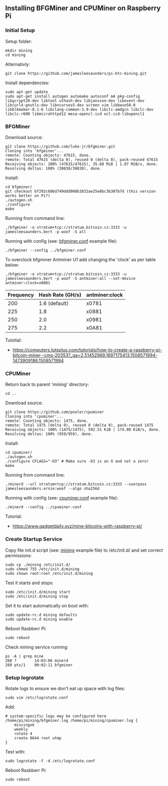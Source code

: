 ## Installing BFGMiner and CPUMiner on Raspberry Pi

### Initial Setup
Setup folder:

    mkdir mining
    cd mining

Alternativly:

    git clone https://github.com/jamesleesaunders/pi-btc-mining.git

Install dependencies:

    sudo apt-get update
    sudo apt-get install autogen automake autoconf m4 pkg-config libgcrypt20-dev libtool uthash-dev libjansson-dev libevent-dev libcurl4-gnutls-dev libncurses5-dev screen vim libbase58-0 libblkmaker-0.1-6 libclang-common-3.9-dev libclc-amdgcn libclc-dev libclc-r600 libmicrohttpd12 mesa-opencl-icd ocl-icd-libopencl1

### BFGMiner
Download source:

    git clone https://github.com/luke-jr/bfgminer.git
    Cloning into 'bfgminer'...
    remote: Counting objects: 47615, done.
    remote: Total 47615 (delta 0), reused 0 (delta 0), pack-reused 47615
    Receiving objects: 100% (47615/47615), 35.68 MiB | 1.07 MiB/s, done.
    Resolving deltas: 100% (30838/30838), done.

Install:

    cd bfgminer/
    git checkout bf292c686d749ddd908b3832ae25e8bc3b307b7d (this version works better on Pi?)
    ./autogen.sh
    ./configure
    make

Running from command line:

    ./bfgminer -o stratum+tcp://stratum.bitcoin.cz:3333 -u jamesleesaunders.bert -p woof -S all
    
Running with config (see: [bfgminer.conf](bfgminer.conf) example file):

    ./bfgminer --config ../bfgminer.conf

To overclock bfgminer Antminer U1 add changing the 'clock' as per table below:

    ./bfgminer -o stratum+tcp://stratum.bitcoin.cz:3333 -u jamesleesaunders.bert -p woof -S antminer:all --set-device antminer:clock=x0881

| Frequency | Hash Rate (GH/s) | antminer:clock |
|-----------|------------------|----------------|
| 200       | 1.6 (default)    | x0781          |
| 225       | 1.8              | x0881          |
| 250       | 2.0              | x0981          |
| 275       | 2.2              | x0A81          |

Tutotial:
* https://computers.tutsplus.com/tutorials/how-to-create-a-raspberry-pi-bitcoin-miner--cms-20353?_ga=2.51452969.1697175413.1508571994-1473909186.1508571994

### CPUMiner
Return back to parent 'mining' directory:

    cd ..

Download source:

    git clone https://github.com/pooler/cpuminer
    Cloning into 'cpuminer'...
    remote: Counting objects: 1475, done.
    remote: Total 1475 (delta 0), reused 0 (delta 0), pack-reused 1475
    Receiving objects: 100% (1475/1475), 592.51 KiB | 174.00 KiB/s, done.
    Resolving deltas: 100% (959/959), done.

Install:

    cd cpuminer/
    ./autogen.sh
    ./configure CFLAGS="-O3" # Make sure -O3 is an O and not a zero!
    make

Running from command line:

    ./minerd --url stratum+tcp://stratum.bitcoin.cz:3333 --userpass jamesleesaunders.ernie:woof --algo sha256d

Running with config (see: [cpuminer.conf](cpuminer.conf) example file):

    ./minerd --config ../cpuminer.conf

Tutorial:
* https://www.gadgetdaily.xyz/mine-bitcoins-with-raspberry-pi/

### Create Startup Service
Copy file init.d script (see: [mining](mining) example file) to /etc/init.d/ and set correct permissions:
    
    sudo cp ./mining /etc/init.d/
    sudo chmod 755 /etc/init.d/mining
    sudo chown root:root /etc/init.d/mining
    
Test it starts and stops:

    sudo /etc/init.d/mining start
    sudo /etc/init.d/mining stop
    
Set it to start automatically on boot with:    

    sudo update-rc.d mining defaults
    sudo update-rc.d mining enable
    
Reboot Rasbberr Pi:

    sudo reboot
    
Check mining service running:

    ps -A | grep mine
    268 ?        14:03:06 minerd
    269 pts/1    00:02:11 bfgminer

### Setup logrotate
Rotate logs to ensure we don't eat up space with log files:

    sudo vim /etc/logrotate.conf
    
Add:

    # system-specific logs may be configured here
    /home/pi/mining/bfgminer.log /home/pi/mining/cpuminer.log {
        missingok
        weekly
        rotate 4
        create 0644 root utmp
    }

Test with:

    sudo logrotate -f -d /etc/logrotate.conf
    
Reboot Rasbberr Pi:

    sudo reboot
